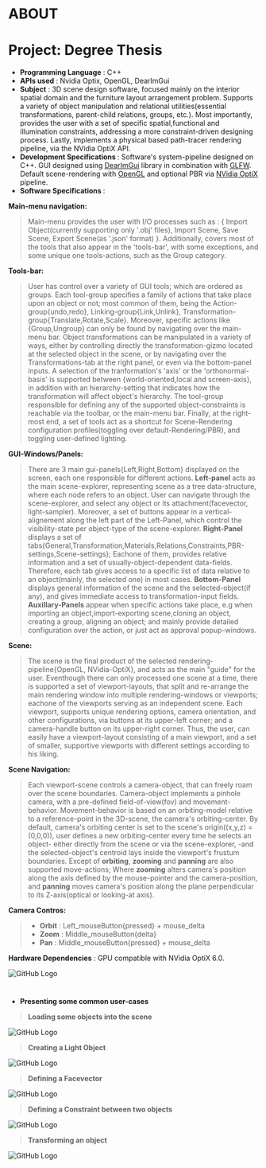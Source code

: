 # ABOUT

# Project: Degree Thesis
- <b>Programming Language</b> : C++
- <b>APIs used</b> : Nvidia Optix, OpenGL, DearImGui
- <b>Subject</b> : 3D scene design software, focused mainly on the interior spatial domain and the furniture layout arrangement problem. Supports a variety of object manipulation and relational utilities(essential transformations, parent-child relations, groups, etc.). Most importantly, provides the user with a set of specific spatial,functional and illumination constraints, addressing a more constraint-driven designing process. Lastly, implements a physical based path-tracer rendering pipeline, via the NVidia OptiX API.
- <b> Development Specifications </b> : Software's system-pipeline designed on C++. 
GUI designed using <a href ="https://github.com/ocornut/imgui">DearImGui</a> library in combination with <a href="https://www.glfw.org">GLFW</a>.
Default scene-rendering with <a href="https://www.opengl.org//">OpenGL</a> and optional PBR via <a href="https://developer.nvidia.com/optix">NVidia OptiX</a> pipeline. 
- <b> Software Specifications </b> : 

<b> Main-menu navigation: </b>
> Main-menu provides the user with I/O processes such as : { Import Object(currently supporting only '.obj' files), Import Scene, Save Scene, Export Scene(as '.json' format) }.
Additionally, covers most of the tools that also appear in the 'tools-bar', with some exceptions, and some unique one tools-actions, such as the Group category.

<b> Tools-bar: </b>
> User has control over a variety of GUI tools; which are ordered as groups. Each tool-group specifies a family of actions that take place upon an object or not; most common of them, being the Action-group{undo,redo}, Linking-group{Link,Unlink}, Transformation-group{Translate,Rotate,Scale}. Moreover, specific actions like {Group,Ungroup} can only be found by navigating over the main-menu bar.
Object transformations can be manipulated in a variety of ways, either by controlling directly the transformation-gizmo located at the selected object in the scene, or by navigating over the Transformations-tab at the right panel, or even via the bottom-panel inputs. A selection of the tranformation's 'axis' or the 'orthonormal-basis' is supported between {world-oriented,local and screen-axis}, in addition with an hierarchy-setting that indicates how the transformation will affect object's hierarchy.
The tool-group responsible for defining any of the supported object-constraints is reachable via the toolbar, or the main-menu bar.
Finally, at the right-most end, a set of tools act as a shortcut for Scene-Rendering configuration profiles(toggling over default-Rendering/PBR), and toggling user-defined lighting.

<b> GUI-Windows/Panels: </b>
> There are 3 main gui-panels{Left,Right,Bottom} displayed on the screen, each one responsible for different actions.
<b>Left-panel</b> acts as the main scene-explorer, representing scene as a tree data-structure, where each node refers to an object. User can navigate through the scene-explorer, and select any object or its attachment(facevector, light-sampler). Moreover, a set of buttons appear in a vertical-alignement along the left part of the Left-Panel, which control the visibility-state per object-type of the scene-explorer.
<b>Right-Panel</b> displays a set of tabs{General,Transformation,Materials,Relations,Constraints,PBR-settings,Scene-settings}; Eachone of them, provides relative information and a set of usually-object-dependent data-fields. Therefore, each tab gives access to a specific list of data relative to an object(mainly, the selected one) in most cases.
<b>Bottom-Panel</b> displays general information of the scene and the selected-object(if any), and gives immediate access to transformation-input fields. 
<b>Auxillary-Panels</b> appear when specific actions take place, e.g when importing an object,import-exporting scene,cloning an object, creating a group, aligning an object; and mainly provide detailed configuration over the action, or just act as approval popup-windows.

<b> Scene: </b>
> The scene is the final product of the selected rendering-pipeline{OpenGL, NVidia-OptiX}, and acts as the main "guide" for the user. Eventhough there can only processed one scene at a time, there is supported a set of viewport-layouts, that split and re-arrange the main rendering window into multiple rendering-windows or viewports; eachone of the viewports serving as an independent scene. Each viewport, supports unique rendering options, camera orientation, and other configurations, via buttons at its upper-left corner; and a camera-handle button on its upper-right corner. Thus, the user, can easily have a viewport-layout consisting of a main viewport, and a set of smaller, supportive viewports with different settings according to his liking. 

<b> Scene Navigation: </b>
> Each viewport-scene controls a camera-object, that can freely roam over the scene boundaries. Camera-object implements a pinhole camera, with a pre-defined field-of-view(fov) and movement-behavior. Movement-behavior is based on an orbiting-model relative to a reference-point in the 3D-scene, the camera's orbiting-center. By default, camera's orbiting center is set to the scene's origin((x,y,z) = (0,0,0)), user defines a new orbiting-center every time he selects an object- either directly from the scene or via the scene-explorer, -and the selected-object's centroid lays inside the viewport's frustum boundaries. Except of <b>orbiting</b>, <b>zooming</b> and <b>panning</b> are also supported move-actions; Where <b>zooming</b> alters camera's position along the axis defined by the mouse-pointer and the camera-position, and <b>panning</b> moves camera's position along the plane perpendicular to its Z-axis(optical or looking-at axis).

<b>Camera Contros: </b>
>  - <b>Orbit</b> : Left_mouseButton{pressed} + mouse_delta
>  - <b>Zoom</b> : Middle_mouseButton{delta}
>  - <b>Pan</b> : Middle_mouseButton{pressed} + mouse_delta


<b>Hardware Dependencies</b> : GPU compatible with NVidia OptiX 6.0.

![GitHub Logo](README_IMG/degree_project_preview.png)

#

- <b> Presenting some common user-cases </b>
> <b> Loading some objects into the scene </b>

![GitHub Logo](README_IMG/import.png)


> <b> Creating a Light Object </b>

![GitHub Logo](README_IMG/creating_light.png)


> <b> Defining a Facevector </b>

![GitHub Logo](README_IMG/facevector.png)


> <b> Defining a Constraint between two objects </b>

![GitHub Logo](README_IMG/restriction.png)


> <b> Transforming an object </b>

![GitHub Logo](README_IMG/trs.png)


